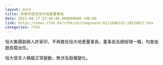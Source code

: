 ```yaml
---
layout: post
title: 許家印退任恒大地產董事長
date: 2021-08-17 23:08:00.000000000 +08:00
link: https://news.rthk.hk/rthk/ch/component/k2/1606332-20210817.htm
categories: rthk
---
```


恒大集團創辦人許家印，不再擔任恒大地產董事長，董事長及總經理一職，均會由趙長龍出任。

恒大發言人稱屬正常變動，無涉及股權變化。
